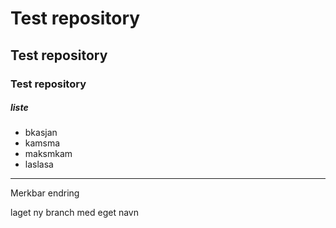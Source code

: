 # Test repository
## Test repository
### Test repository
##### liste 
- bkasjan
- kamsma
- maksmkam
- laslasa

---

Merkbar endring

laget ny branch med eget navn